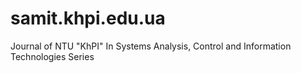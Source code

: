 # samit.khpi.edu.ua
Journal of NTU "KhPI" In Systems Analysis, Control and Information Technologies Series
